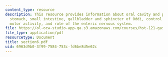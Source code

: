 ```yaml
---
content_type: resource
description: This resource provides information about oral cavity and pharynx, esophagus,
  stomach, small intestine, gallbladder and sphincter of Oddi, control systems of
  motor activity, and role of the enteric nervous system.
file: https://ol-ocw-studio-app-qa.s3.amazonaws.com/courses/hst-121-gastroenterology-fall-2005/6963d9b03f997584753cfd6be8d5e62c_section6.pdf
file_type: application/pdf
resourcetype: Document
title: section6.pdf
uid: 6963d9b0-3f99-7584-753c-fd6be8d5e62c
---
```

